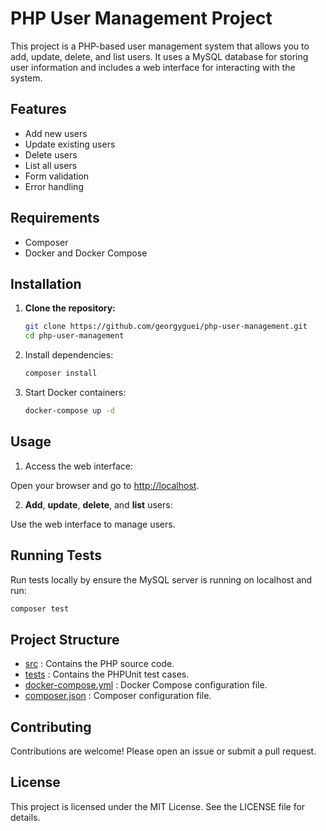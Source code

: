 # PHP User Management Project

This project is a PHP-based user management system that allows you to add, update, delete, and list users. It uses a MySQL database for storing user information and includes a web interface for interacting with the system.

## Features

- Add new users
- Update existing users
- Delete users
- List all users
- Form validation
- Error handling

## Requirements

- Composer
- Docker and Docker Compose

## Installation

1. **Clone the repository:**

   ```sh
   git clone https://github.com/georgyguei/php-user-management.git
   cd php-user-management
    ```
2. Install dependencies:
    ```sh
   composer install
    ```

3. Start Docker containers:
    ```sh
   docker-compose up -d
    ```

## Usage
1. Access the web interface:

Open your browser and go to [http://localhost](http://localhost).

2. **Add**, **update**, **delete**, and **list** users:

Use the web interface to manage users.

## Running Tests
Run tests locally by ensure the MySQL server is running on localhost and run:

```sh
composer test
```

## Project Structure
- [src](`src`) : Contains the PHP source code.
- [tests](`tests`) : Contains the PHPUnit test cases.
- [docker-compose.yml](`docker-compose.yml`) : Docker Compose configuration file.
- [composer.json](`composer.json`) : Composer configuration file.

## Contributing
Contributions are welcome! Please open an issue or submit a pull request.

## License
This project is licensed under the MIT License. See the LICENSE file for details.